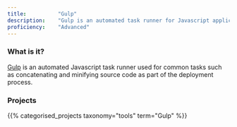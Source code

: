 ```yaml
---
title: 			"Gulp"
description: 	"Gulp is an automated task runner for Javascript applications."
proficiency:	"Advanced"
---
```


### What is it?
[Gulp](http://gulpjs.com/) is an automated Javascript task runner used for common tasks such as concatenating and minifying source code as part of the deployment process.

### Projects
{{% categorised_projects taxonomy="tools" term="Gulp" %}}